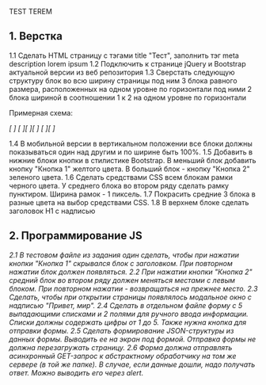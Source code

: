 TEST TEREM

## 1. Верстка
1.1 Сделать HTML страницу с тэгами title "Тест", заполнить тэг meta description lorem ipsum
1.2 Подключить к странице jQuery и Bootstrap актуальной версии из веб репозитория
1.3 Сверстать следующую структуру блок во всю ширину страницы под ним 3 блока равного размера, расположенных на одном уровне по горизонтали под ними 2 блока шириной в соотношении 1 к 2 на одном уровне по горизонтали

Примерная схема:

*[                         ]*
*[       ][       ][       ]*
*[        ][               ]*

1.4 В мобильной версии в вертикальном положении все блоки должны показываться один над другим и по ширине быть 100%.
1.5 Добавить в нижние блоки кнопки в стилистике Bootstrap. В меньший блок добавить кнопку "Кнопка 1" желтого цвета. В больший блок - кнопку "Кнопка 2" зеленого цвета.
1.6 Сделать средствами CSS всем блокам рамки черного цвета. У среднего блока во втором ряду сделать рамку пунктиром. Ширина рамок - 1 пиксель.
1.7 Покрасить средние 3 блока в разные цвета на выбор средствами CSS.
1.8 В верхнем блоке сделать заголовок H1 с надписью

## 2. Программирование JS
*2.1 В тестовом файле из задания один сделать, чтобы при нажатии кнопки "Кнопка 1" скрывался блок с заголовком. При повторном нажатии блок должен появляться.*
*2.2 При нажатии кнопки "Кнопка 2" средний блок во втором ряду должен меняться местами с левым блоком. При повторном нажатии - возвращаться на прежнее место.*
*2.3 Сделать, чтобы при открытии страницы появлялось модальное окно с надписью "Привет, мир".*
*2.4 Сделать в отдельном файле форму с 5 выпадающими списками и 2 полями для ручного ввода информации. Списки должны содержать цифры от 1 до 5. Также нужна кнопка для отправки формы.*
*2.5 Сделать формирование JSON-структуры из данных формы. Выводить ее на экран под формой. Отправка формы не должна перезагружать страницу.*
*2.6 Форма должна отправлять асинхронный GET-запрос к абстрактному обработчику на том же сервере (в той же папке). В случае, если данные дошли, надо получать ответ. Можно выводить его через alert.*